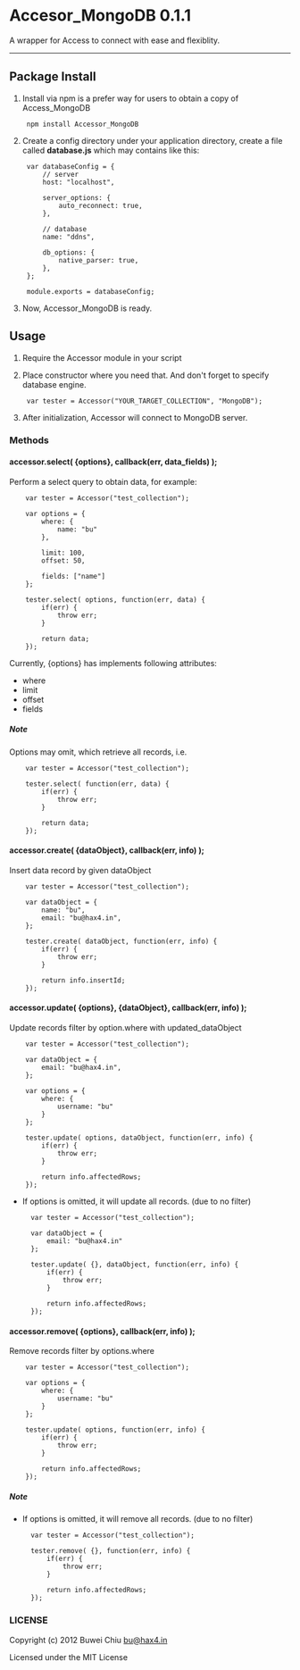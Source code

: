 # Accesor_MongoDB 0.1.1

A wrapper for Access to connect with ease and flexiblity.

---

## Package Install

1. Install via npm is a prefer way for users to obtain a copy of Access_MongoDB
		
		npm install Accessor_MongoDB

2. Create a config directory under your application directory, create a file called **database.js** which may contains like this:

		var databaseConfig = { 
			// server
			host: "localhost",
			
			server_options: {
				auto_reconnect: true,
			},  
        
        	// database
        	name: "ddns",
        	
        	db_options: {
        		native_parser: true,
        	},  
        };
        
        module.exports = databaseConfig;

3. Now, Accessor_MongoDB is ready.

## Usage

1. Require the Accessor module in your script

2. Place constructor where you need that. And don't forget to specify database engine.

		var tester = Accessor("YOUR_TARGET_COLLECTION", "MongoDB");

3. After initialization, Accessor will connect to MongoDB server.

### Methods

#### accessor.select( {options}, callback(err, data_fields) );

Perform a select query to obtain data, for example:

		var tester = Accessor("test_collection");
		
		var options = {
			where: {
				name: "bu"
			},
			
			limit: 100,
			offset: 50,
			
			fields: ["name"]
		};
		
		tester.select( options, function(err, data) {
			if(err) {
				throw err;
			}	
			
			return data;
		});
		
Currently, {options} has implements following attributes:
 
 * where
 * limit
 * offset
 * fields
 
##### Note
 
Options may omit, which retrieve all records, i.e.

		var tester = Accessor("test_collection");
		
		tester.select( function(err, data) {
			if(err) {
				throw err;
			}	
			
			return data;
		});

#### accessor.create( {dataObject}, callback(err, info) );


Insert data record by given dataObject

		var tester = Accessor("test_collection");
		
		var dataObject = {
			name: "bu",
			email: "bu@hax4.in",
		};
		
		tester.create( dataObject, function(err, info) {
			if(err) {
				throw err;
			}	
			
			return info.insertId;
		});

#### accessor.update( {options}, {dataObject}, callback(err, info) );


Update records filter by option.where with updated_dataObject

		var tester = Accessor("test_collection");
		
		var dataObject = {
			email: "bu@hax4.in",
		};
		
		var options = {
			where: {
				username: "bu"
			}
		};
		
		tester.update( options, dataObject, function(err, info) {
			if(err) {
				throw err;
			}	
			
			return info.affectedRows;
		});

* If options is omitted, it will update all records. (due to no filter)

		var tester = Accessor("test_collection");
		
		var dataObject = {
			email: "bu@hax4.in"
		};
	
		tester.update( {}, dataObject, function(err, info) {
			if(err) {
				throw err;
			}	
			
			return info.affectedRows;
		});
		


#### accessor.remove( {options}, callback(err, info) );

Remove records filter by options.where

		var tester = Accessor("test_collection");
		
		var options = {
			where: {
				username: "bu"
			}
		};
		
		tester.update( options, function(err, info) {
			if(err) {
				throw err;
			}	
			
			return info.affectedRows;
		});
		
##### Note

* If options is omitted, it will remove all records. (due to no filter)

		var tester = Accessor("test_collection");
	
		tester.remove( {}, function(err, info) {
			if(err) {
				throw err;
			}	
			
			return info.affectedRows;
		});

### LICENSE

Copyright (c) 2012 Buwei Chiu <bu@hax4.in>

Licensed under the MIT License